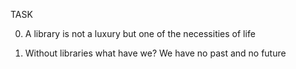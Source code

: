 TASK

0. A library is not a luxury but one of the necessities of life

1. Without libraries what have we? We have no past and no future
